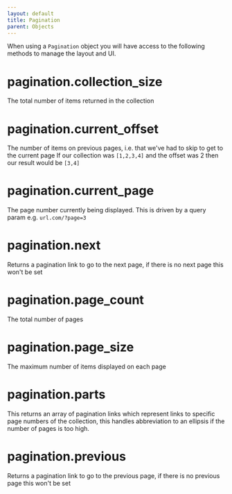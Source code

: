 ```yaml
---
layout: default
title: Pagination
parent: Objects
---
```


When using a `Pagination` object you will have access to the following methods to manage the layout and UI.

# pagination.collection_size

The total number of items returned in the collection

# pagination.current_offset

The number of items on previous pages, i.e. that we've had to skip to get to the current page
If our collection was `[1,2,3,4]` and the offset was 2 then our result would be `[3,4]` 

# pagination.current_page

The page number currently being displayed. This is driven by a query param e.g. `url.com/?page=3` 

# pagination.next

Returns a pagination link to go to the next page, if there is no next page this won't be set

# pagination.page_count

The total number of pages

# pagination.page_size

The maximum number of items displayed on each page

# pagination.parts

This returns an array of pagination links which represent links to specific page numbers of the collection, this handles abbreviation to an ellipsis if the number of pages is too high.

# pagination.previous

Returns a pagination link to go to the previous page, if there is no previous page this won't be set

